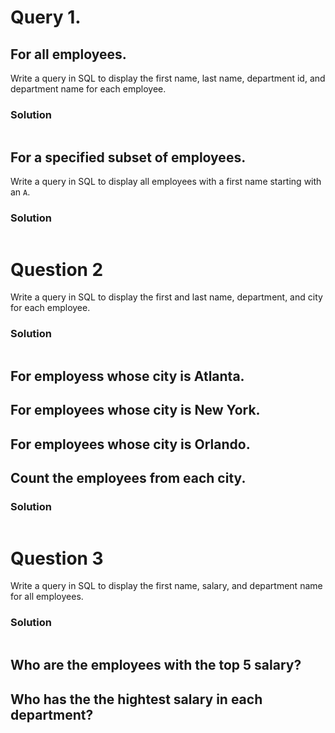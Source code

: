 
# Query 1.

## For all employees.
Write a query in SQL to display the first name, last name, department id, and department name for each employee.

### Solution
```

```

## For a specified subset of employees.
Write a query in SQL to display all employees with a first name starting with an `A`.

### Solution

```

```

# Question 2

Write a query in SQL to display the first and last name, department, and city for each employee.

### Solution

```

```

## For employess whose city is Atlanta.

## For employees whose city is New York.

## For employees whose city is Orlando.

## Count the employees from each city.

### Solution

```

```

# Question 3

Write a query in SQL to display the first name, salary, and department name for all employees.

### Solution

```

```

## Who are the employees with the top 5 salary?

## Who has the the hightest salary in each department?
